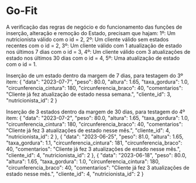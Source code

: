 # Go-Fit

A verificação das regras de negócio e do funcionamento das funções de inserção, alteração e remoção do Estado, precisam que hajam:
1º: Um nutricionista válido com o id = 2,
2º: Um cliente válido sem estados recentes com o id = 2,
3º: Um cliente válido com 1 atualização de estado nos últimos 7 dias com o id = 3,
4º: Um cliente válido com 3 atualizações de estado nos últimos 30 dias com o id = 4,
5º: Uma atualização de estado com o id = 1.

Inserção de um estado dentro da margem de 7 dias, para testagem do 3º item:
    {
    "data": "2023-07-7",
    "peso": 80.0,
    "altura": 1.65, 
    "taxa_gordura": 1.0,
    "circunferencia_cintura": 180,
    "circunferencia_braco": 40,
    "comentarios": "Cliente já fez atualização de estado nessa semana.",
    "cliente_id": 3,
    "nutricionista_id": 2
    }

Inserção de 3 estados dentro da margem de 30 dias, para testagem do 4º item:
    {
    "data": "2023-07-2",
    "peso": 80.0,
    "altura": 1.65, 
    "taxa_gordura": 1.0,
    "circunferencia_cintura": 180,
    "circunferencia_braco": 40,
    "comentarios": "Cliente já fez 3 atualizações de estado nesse mês.",
    "cliente_id": 4,
    "nutricionista_id": 2
    },
    {
    "data": "2023-06-25",
    "peso": 81.0,
    "altura": 1.65, 
    "taxa_gordura": 1.1,
    "circunferencia_cintura": 181,
    "circunferencia_braco": 40,
    "comentarios": "Cliente já fez 3 atualizações de estado nesse mês.",
    "cliente_id": 4,
    "nutricionista_id": 2
    },
    {
    "data": "2023-06-18",
    "peso": 80.0,
    "altura": 1.65, 
    "taxa_gordura": 1.0,
    "circunferencia_cintura": 180,
    "circunferencia_braco": 40,
    "comentarios": "Cliente já fez 3 atualizações de estado nesse mês.",
    "cliente_id": 4,
    "nutricionista_id": 2
    }
